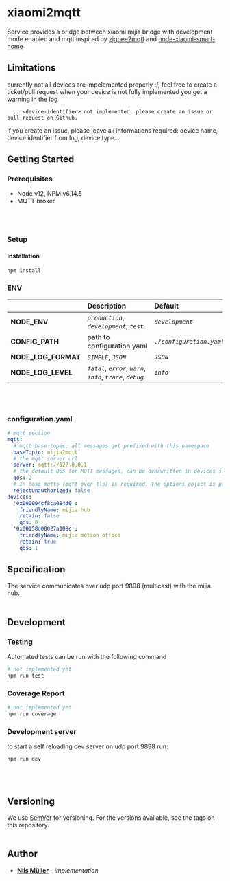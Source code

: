 # xiaomi2mqtt
Service provides a bridge between xiaomi mijia bridge with development mode enabled and mqtt
inspired by [zigbee2mqtt](https://www.zigbee2mqtt.io/) and [node-xiaomi-smart-home](https://github.com/quibusus/node-xiaomi-smart-home)

## Limitations
currently not all devices are impelemented properly :/, feel free to create a ticket/pull request
when your device is not fully implemented you get a warning in the log
```
 ... <device-identifier> not implemented, please create an issue or pull request on Github.
```
if you create an issue, please leave all informations required: device name, device identifier from log, device type...

## Getting Started

### Prerequisites
- Node v12, NPM v6.14.5
- MQTT broker
<br>
<br>

### Setup

#### Installation
```bash
npm install
```


### ENV

|    | Description | Default |
|:---|:------------|:--------|
| **NODE_ENV** | _`production`_, _`development`_, _`test`_ | _`development`_ |
| **CONFIG_PATH** | path to configuration.yaml | _`./configuration.yaml`_ |
| **NODE_LOG_FORMAT** | _`SIMPLE`_, _`JSON`_ | _`JSON`_ |
| **NODE_LOG_LEVEL** | _`fatal`_,  _`error`_, _`warn`_, _`info`_, _`trace`_, _`debug`_ | _`info`_ |

<br>
<br>

### configuration.yaml
```yaml
# mqtt section
mqtt:
  # mqtt base topic, all messages get prefixed with this namespace
  baseTopic: mijia2mqtt
  # the mqtt server url
  server: mqtt://127.0.0.1
  # the default QoS for MQTT messages, can be overwritten in devices section, default is 0
  qos: 2
  # In case mqtts (mqtt over tls) is required, the options object is passed through to tls.connect(). If you are using a self-signed certificate, pass the rejectUnauthorized: false option. 
  rejectUnauthorized: false
devices:
  '0x000004cf8ca084d0':
    friendlyName: mijia hub
    retain: false
    qos: 0
  '0x00158d00027a108c':
    friendlyName: mijia motion office
    retain: true
    qos: 1

```

## Specification
The service communicates over udp port 9898 (multicast) with the mijia hub.
<br>
<br>

## Development

### Testing
Automated tests can be run with the following command
```bash
# not implemented yet
npm run test
```

### Coverage Report
```bash
# not implemented yet
npm run coverage
```


### Development server
to start a self reloading dev server on udp port 9898 run:
```bash
npm run dev
```
<br>
<br>


## Versioning

We use [SemVer](http://semver.org/) for versioning. For the versions available, see the tags on this repository.
<br>
<br>

## Author
* **[Nils Müller](mailto:nils@mueller.name)** - *implementation*
